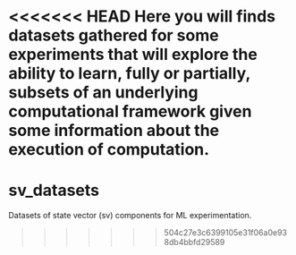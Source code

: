 <<<<<<< HEAD
Here you will finds datasets gathered for some experiments
that will explore the ability to learn, fully or partially, subsets of
an underlying computational framework given some information about the
execution of computation.
=======
# sv_datasets
Datasets of state vector (sv) components for ML experimentation.
>>>>>>> 504c27e3c6399105e31f06a0e938db4bbfd29589
